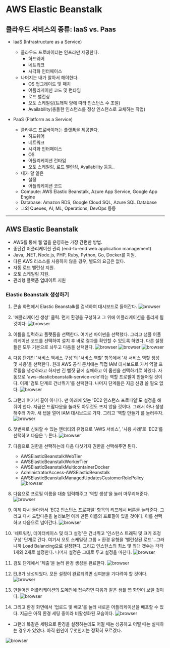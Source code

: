 # AWS Elastic Beanstalk

## 클라우드 서비스의 종류: IaaS vs. Paas

- IaaS (Infrastructure as a Service)
    - 클라우드 프로바이더는 인프라만 제공한다.
        - 하드웨어
        - 네트워크
        - 시각화 인터페이스
    - 나머지는 내가 알아서 해야한다.
        - OS 업그레이드 및 패치
        - 어플리케이션 코드 및 런타임
        - 로드 밸런싱
        - 오토 스케일링(트래픽 양에 따라 인스턴스 수 조절)
        - Availability(충돌한 인스턴스를 정상 인스턴스로 교체하는 작업)

- PaaS (Platform as a Service)
    - 클라우드 프로바이더는 플랫폼을 제공한다.
        - 하드웨어
        - 네트워크
        - 시각화 인터페이스
        - OS
        - 어플리케이션 런타임
        - 오토 스케일링, 로드 밸런싱, Availability 등등..
    - 내가 할 일은
        - 설정
        - 어플리케이션 코드
    - Compute: AWS Elastic Beanstalk, Azure App Service, Google App Engine
    - Database: Amazon RDS, Google Cloud SQL, Azure SQL Database
    - 그외 Queues, AI, ML, Operations, DevOps 등등

---

## AWS Elastic Beanstalk

- AWS를 통해 웹 앱을 운영하는 가장 간편한 방법.
- 종단간 어플리케이션 관리 (end-to-end web application management)
- Java, .NET, Node.js, PHP, Ruby, Python, Go, Docker를 지원.
- 다른 AWS 리소스를 사용하지 않을 경우, 별도의 요금은 없다.
- 자동 로드 밸런싱 지원.
- 오토 스케일링 지원.
- 관리형 플랫폼 업데이트 지원


### Elastic Beanstalk 생성하기

1. 콘솔 화면에서 Elastic Beanstalk를 검색하여 대시보드로 들어간다.
![browser](./browser-51.png)

2. '애플리케이션 생성' 클릭. 먼저 환경을 구성하고 그 위에 어플리케이션을 올리게 될 것이다.
![browser](./browser-52.png)

3. 이름을 입력하고 플랫폼을 선택한다. 여기선 파이썬을 선택했다. 그리고 샘플 어플리케이션 코드를 선택하여 설치 후 바로 결과를 확인할 수 있도록 하였다. 다른 설정들은 모두 기본으로 놔두고 다음을 선택한다.
![browser](./browser-53.png)
![browser](./browser-54.png)
![browser](./browser-55.png)

4. 다음 단계인 '서비스 액세스 구성'의 '서비스 역할' 항목에서 '새 서비스 역할 생성 및 사용'을 선택한다. 원래 AWS 공식 문서에는 직접 IAM 대시보드로 가서 역할 프로필을 생성하라고 하지만 긴 뻘짓 끝에 실패하고 이 옵션을 선택하기로 하였다. 자동으로 'aws-elasticbeanstalk-service-role'라는 역할 프로필이 만들어질 것이다. 이제 '검토 단계로 건너뛰기'를 선택한다. 나머지 단계들은 지금 신경 쓸 필요 없다.
![browser](./browser-57.png)

5. 그런데 여기서 끝이 아니다. 맨 아래에 있는 'EC2 인스턴스 프로파일'도 설정을 해줘야 한다. 지금은 드랍다운을 눌러도 아무것도 뜨지 않을 것이다. 그래서 하나 생성해주러 가자. 새 탭을 열어 IAM 대시보드로 가자. 그리고 '역할 만들기'를 눌러주자.
![browser](./browser-60.png)

6. 첫번째로 신뢰할 수 있는 엔터티의 유형으로 'AWS 서비스', '사용 사례'로 'EC2'를 선택하고 다음은 누른다.
![browser](./browser-61.png)

7. 다음으로 권한을 선택하는데 다음 다섯가지 권한을 선택해주면 된다.
    - AWSElasticBeanstalkWebTier
    - AWSElasticBeanstalkWorkerTier
    - AWSElasticBeanstalkMulticontainerDocker
    - AdministratorAccess-AWSElasticBeanstalk
    - AWSElasticBeanstalkManagedUpdatesCustomerRolePolicy
![browser](./browser-62.png)

8. 다음으로 프로필 이름을 대충 입력해주고 '역할 생성'을 눌러 마무리해준다.
![browser](./browser-63.png)

9. 이제 다시 돌아와서 'EC2 인스턴스 프로파일' 항목의 리프레시 버튼을 눌러준다. 그리고 다시 드랍다운을 눌러보면 아까 만든 이름의 프로필이 있을 것이다. 이를 선택하고 다음으로 넘어간다.
![browser](./browser-64.png)

10. '네트워킹, 데이터베이스 및 태그 설정'은 건너뛰고 '인스턴스 트래픽 및 크기 조정 구성' 단계로 간다. 여기서 오토 스케일링 그룹 > 환경 유형을 '밸런싱된 로드'...그러니까 Load Balancing으로 설정한다. 그리고 인스턴스의 최소 및 최대 갯수는 각각 1개와 2개로 설정한다. 나머지 설정은 그대로 두고 설정을 마친다.
![browser](./browser-56.png)

11. 검토 단계에서 '제출'을 눌러 환경 생성을 완료한다.
![browser](./browser-58.png)

12. ELB가 생성되었다. 모든 설정이 완료되려면 십여분을 기다려야 할 것이다.
![browser](./browser-59.png)

13. 만들어진 어플리케이션의 도메인에 접속하면 다음과 같은 샘플 앱 화면이 보일 것이다.
![browser](./browser-66.png)

14. 그리고 환경 화면에서 '업로드 및 배포'를 눌러 새로운 어플리케이션을 배포할 수 있다. 지금은 아직 환경 세팅 중이라 비활성화된 모습이다.
![browser](./browser-67.png)

* 그런데 똑같은 세팅으로 환경을 설정하는데도 어떨 때는 성공하고 어떨 때는 실패하는 경우가 있었다. 아직 원인이 무엇인지는 정확히 모르겠다.

![browser](./browser-65.png)

